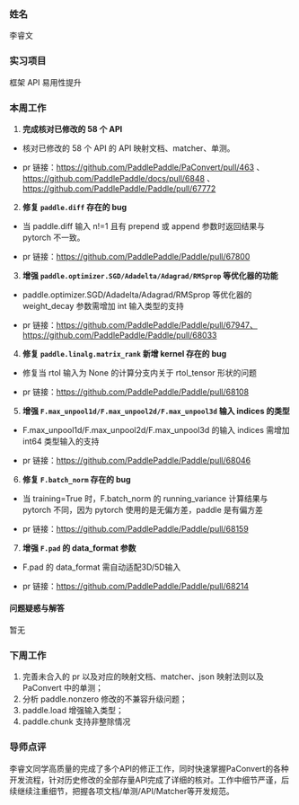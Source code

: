 ### 姓名

李睿文

### 实习项目

框架 API 易用性提升

### 本周工作

1. **完成核对已修改的 58 个 API**

- 核对已修改的 58 个 API 的 API 映射文档、matcher、单测。

- pr 链接：https://github.com/PaddlePaddle/PaConvert/pull/463 、https://github.com/PaddlePaddle/docs/pull/6848 、https://github.com/PaddlePaddle/Paddle/pull/67772

2. **修复 `paddle.diff` 存在的 bug**

- 当 paddle.diff 输入 n!=1 且有 prepend 或 append 参数时返回结果与 pytorch 不一致。

- pr 链接：https://github.com/PaddlePaddle/Paddle/pull/67800

3. **增强 `paddle.optimizer.SGD/Adadelta/Adagrad/RMSprop` 等优化器的功能**

- paddle.optimizer.SGD/Adadelta/Adagrad/RMSprop 等优化器的 weight_decay 参数需增加 int 输入类型的支持

- pr 链接：https://github.com/PaddlePaddle/Paddle/pull/67947、https://github.com/PaddlePaddle/Paddle/pull/68033


4. **修复 `paddle.linalg.matrix_rank` 新增 kernel 存在的 bug**

- 修复当 rtol 输入为 None 的计算分支内关于 rtol_tensor 形状的问题

- pr 链接：https://github.com/PaddlePaddle/Paddle/pull/68108

5. **增强 `F.max_unpool1d/F.max_unpool2d/F.max_unpool3d` 输入 indices 的类型**

- F.max_unpool1d/F.max_unpool2d/F.max_unpool3d 的输入 indices 需增加 int64 类型输入的支持

- pr 链接：https://github.com/PaddlePaddle/Paddle/pull/68046

6. **修复 `F.batch_norm` 存在的 bug**

- 当 training=True 时，F.batch_norm 的 running_variance 计算结果与 pytorch 不同，因为 pytorch 使用的是无偏方差，paddle 是有偏方差

- pr 链接：https://github.com/PaddlePaddle/Paddle/pull/68159

7. **增强 `F.pad` 的 data_format 参数**

- F.pad 的 data_format 需自动适配3D/5D输入

- pr 链接：https://github.com/PaddlePaddle/Paddle/pull/68214

#### 问题疑惑与解答

暂无

### 下周工作

1. 完善未合入的 pr 以及对应的映射文档、matcher、json 映射法则以及 PaConvert 中的单测；
1. 分析 paddle.nonzero 修改的不兼容升级问题；
1. paddle.load 增强输入类型；
1. paddle.chunk 支持非整除情况

### 导师点评
李睿文同学高质量的完成了多个API的修正工作，同时快速掌握PaConvert的各种开发流程，针对历史修改的全部存量API完成了详细的核对。工作中细节严谨，后续继续注重细节，把握各项文档/单测/API/Matcher等开发规范。
